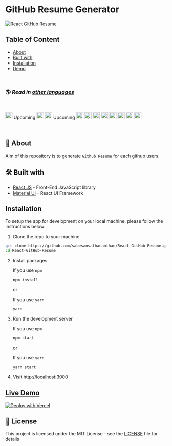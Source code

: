 # GitHub Resume Generator

![React GitHub Resume](./src/assets/readme/screenshot.png)

## Table of Content

- [About](#about)
- [Built with](#built-with)
- [Installation](#installation)
- [Demo](#live-demo)

<br>

### 🌎 _Read in [other languages](./translations/Translations.md)_

<br>

<kbd>[<img title="Deutsch" alt="Deutsch" src="https://cdn.staticaly.com/gh/hjnilsson/country-flags/master/svg/de.svg" width="22">](./translations/README.de.md)</kbd> Upcoming
<kbd>[<img title="Español" alt="Español" src="https://cdn.staticaly.com/gh/hjnilsson/country-flags/master/svg/es.svg" width="22">](./translations/README.es.md)</kbd>
<kbd>[<img title="Français" alt="Français" src="https://cdn.staticaly.com/gh/hjnilsson/country-flags/master/svg/fr.svg" width="22">](./translations/README.fr.md)</kbd> Upcoming
<kbd>[<img title="Shqip" alt="Shqip" src="https://cdn.staticaly.com/gh/hjnilsson/country-flags/master/svg/br.svg" width="22">](./translations/README.pt_br.md)</kbd>
<kbd>[<img title="Ukrainian" alt="Ukrainian" src="https://cdn.staticaly.com/gh/hjnilsson/country-flags/master/svg/ua.svg" width="22">](./translations/README.ua.md)</kbd>
<kbd>[<img title="Russian" alt="Russian" src="https://cdn.staticaly.com/gh/hjnilsson/country-flags/master/svg/ru.svg" width="22">](./translations/README.ru.md)</kbd>
<kbd>[<img title="Italiano" alt="Italiano" src="https://cdn.staticaly.com/gh/hjnilsson/country-flags/master/svg/it.svg" width="22">](./translations/README.it.md)</kbd>
<kbd>[<img title="India-Telugu" alt="India-Telugu" src="https://cdn.staticaly.com/gh/hjnilsson/country-flags/master/svg/in.svg" width="22">](./translations/README.te.md)</kbd>
<kbd>[<img title="Čeština" alt="Čeština" src="https://cdn.staticaly.com/gh/hjnilsson/country-flags/master/svg/cz.svg" width="22">](./translations/README.cs.md)</kbd>
<kbd>[<img title="SriLankan-Tamil" alt="SriLankan-Tamil" src="https://cdn.staticaly.com/gh/hjnilsson/country-flags/master/svg/lk.svg" width="22">](./translations/README.ta.md)</kbd>
<kbd>[<img title="Indonesian" alt="Indonesian" src="https://cdn.staticaly.com/gh/hjnilsson/country-flags/master/svg/id.svg" width="22">](./translations/README.id.md)</kbd>

<br>

## 🤔 About

Aim of this repository is to generate `Github Resume` for each github users.

## 🛠️ Built with

- [React JS](https://reactjs.org/) - Front-End JavaScript library
- [Material UI](https://material-ui.com/) - React UI Framework

## Installation

To setup the app for development on your local machine, please follow the instructions below:

1. Clone the repo to your machine

```bash
git clone https://github.com/sabesansathananthan/React-GitHub-Resume.git
cd React-GitHub-Resume
```

2. Install packages

   If you use `npm`

   ```bash
   npm install
   ```

   or

   If you use `yarn`

   ```bash
   yarn
   ```

3. Run the development server

   If you use `npm`

   ```bash
   npm start
   ```

   or

   If you use `yarn`

   ```bash
   yarn start
   ```

4. Visit <http://localhost:3000>

## [Live Demo](https://react-github-resume.vercel.app/)

[![Deploy with Vercel](https://vercel.com/button)](https://vercel.com/new/git/external?repository-url=https://github.com/sabesansathananthan/React-GitHub-Resume)

## 📄 License

This project is licensed under the MIT License - see the [LICENSE](./LICENSE) file for details
